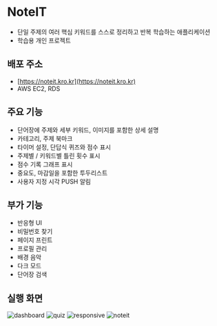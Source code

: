 # NoteIT

- 단일 주제의 여러 핵심 키워드를 스스로 정리하고 반복 학습하는 애플리케이션
- 학습용 개인 프로젝트

## 배포 주소

- [https://noteit.kro.kr](https://noteit.kro.kr)
- AWS EC2, RDS

## 주요 기능

- 단어장에 주제와 세부 키워드, 이미지를 포함한 상세 설명
- 카테고리, 주제 북마크
- 타이머 설정, 단답식 퀴즈와 점수 표시
- 주제별 / 키워드별 틀린 횟수 표시
- 점수 기록 그래프 표시
- 중요도, 마감일을 포함한 투두리스트
- 사용자 지정 시각 PUSH 알림

## 부가 기능

- 반응형 UI
- 비밀번호 찾기
- 페이지 프린트
- 프로필 관리
- 배경 음악
- 다크 모드
- 단어장 검색

## 실행 화면

![dashboard](https://github.com/PollyGotACracker/project-noteit/assets/92136750/2bc4d462-3785-44e6-a403-abb7cdbf16d6)
![quiz](https://github.com/PollyGotACracker/project-noteit/assets/92136750/3ecb2f2c-6c8d-419d-81e0-d329af05e667)
![responsive](https://github.com/PollyGotACracker/project-noteit/assets/92136750/a80d1c60-fbbe-4c3e-b5a8-3af3e62b8c80)
![noteit](https://github.com/PollyGotACracker/project-noteit/assets/92136750/af1cb4b2-196c-4c07-bbc5-9f6a15250000)
